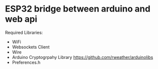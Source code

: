 # ESP32 bridge between arduino and web api

Required Libraries:

- WiFi
- Websockets Client
- Wire
- Arduino Cryptogrpahy Library https://github.com/rweather/arduinolibs
- Preferences.h
